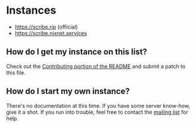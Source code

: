 # Instances

* <https://scribe.rip> (official)
* <https://scribe.nixnet.services>

## How do I get my instance on this list?

Check out the [Contributing portion of the README](../README.md#contributing) and submit a patch to this file.

## How do I start my own instance?

There's no documentation at this time. If you have some server know-how, give it a shot. If you run into trouble, feel free to contact the [mailing list](https://lists.sr.ht/~edwardloveall/scribe) for help.
